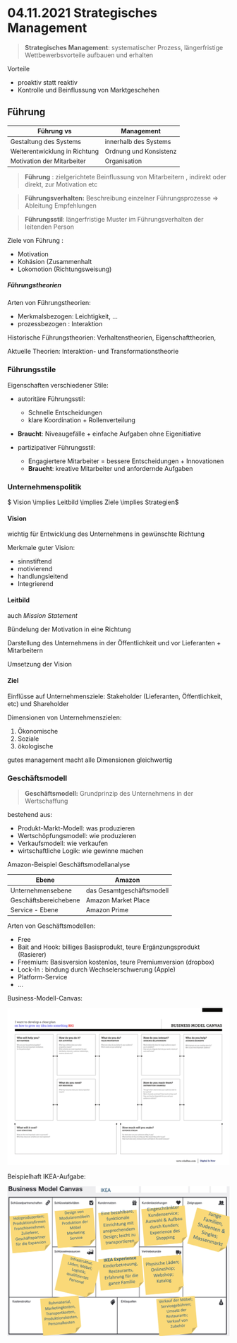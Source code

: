 # 04.11.2021 Strategisches Management

> **Strategisches Management**: systematischer Prozess, längerfristige Wettbewerbsvorteile aufbauen und erhalten

Vorteile

- proaktiv statt reaktiv
- Kontrolle und Beinflussung von Marktgeschehen



## Führung

| Führung vs                    | Management             |
| ----------------------------- | ---------------------- |
| Gestaltung des Systems        | innerhalb des Systems  |
| Weiterentwicklung in Richtung | Ordnung und Konsistenz |
| Motivation der Mitarbeiter    | Organisation           |



> **Führung** : zielgerichtete Beinflussung von Mitarbeitern , indirekt oder direkt, zur Motivation etc

> **Führungsverhalten:** Beschreibung einzelner Führungsprozesse => Ableitung Empfehlungen

> **Führungsstil**:  längerfristige Muster im Führungsverhalten der leitenden Person



Ziele von Führung :

- Motivation
- Kohäsion (Zusammenhalt
- Lokomotion (Richtungsweisung)



##### Führungstheorien

Arten von Führungstheorien:

- Merkmalsbezogen: Leichtigkeit, ...
- prozessbezogen : Interaktion

Historische Führungstheorien: Verhaltenstheorien, Eigenschafttheorien, 

Aktuelle Theorien: Interaktion- und Transformationstheorie



### Führungsstile 

Eigenschaften verschiedener Stile:

- autoritäre Führungsstil:

    - Schnelle Entscheidungen
    - klare Koordination + Rollenverteilung
- **Braucht**: Niveaugefälle + einfache Aufgaben ohne Eigenitiative
- partizipativer Führungsstil:

  - Engagiertere Mitarbeiter = bessere Entscheidungen + Innovationen
  - **Braucht**: kreative Mitarbeiter und anfordernde Aufgaben





### Unternehmenspolitik

$ Vision \implies Leitbild \implies Ziele \implies Strategien$

#### Vision

wichtig für Entwicklung des Unternehmens in gewünschte Richtung

Merkmale guter Vision:

- sinnstiftend
- motivierend
- handlungsleitend
- Integrierend



#### Leitbild

auch *Mission Statement* 

Bündelung der Motivation in eine Richtung

Darstellung des Unternehmens in der Öffentlichkeit und vor Lieferanten + Mitarbeitern

Umsetzung der Vision



#### Ziel

Einflüsse auf Unternehmensziele: Stakeholder (Lieferanten, Öffentlichkeit, etc) und Shareholder 

Dimensionen von Unternehmenszielen:

1. Ökonomische 
2. Soziale
3. ökologische

gutes management macht alle Dimensionen gleichwertig





### Geschäftsmodell

> **Geschäftsmodell:** Grundprinzip des Unternehmens in der Wertschaffung

bestehend aus:

- Produkt-Markt-Modell: was produzieren
- Wertschöpfungsmodell: wie produzieren
- Verkaufsmodell: wie verkaufen
- wirtschaftliche Logik: wie gewinne machen



Amazon-Beispiel Geschäftsmodellanalyse

| Ebene                 | Amazon                    |
| --------------------- | ------------------------- |
| Unternehmensebene     | das Gesamtgeschäftsmodell |
| Geschäftsbereichebene | Amazon Market Place       |
| Service - Ebene       | Amazon Prime              |



Arten von Geschäftsmodellen:

- Free
- Bait and Hook: billiges Basisprodukt, teure Ergänzungsprodukt (Rasierer)
- Freemium: Basisversion kostenlos, teure Premiumversion (dropbox)
- Lock-In : bindung durch Wechselerschwerung (Apple)
- Platform-Service
- ...



Business-Modell-Canvas:

![21-11-05-11-43](../images/21-11-05-11-43.jpg)



Beispielhaft IKEA-Aufgabe:

![21-11-05-11-53](../images/21-11-05-11-53.jpg)

